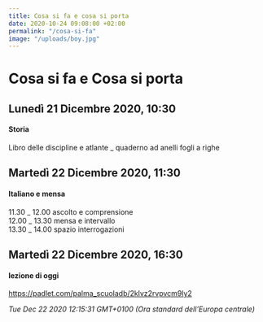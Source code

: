 ```yaml
---
title: Cosa si fa e cosa si porta
date: 2020-10-24 09:08:00 +02:00
permalink: "/cosa-si-fa"
image: "/uploads/boy.jpg"
---
```


# Cosa si fa e Cosa si porta
## Lunedì 21 Dicembre 2020, 10:30
#### Storia
Libro delle discipline e atlante _ quaderno ad anelli fogli a righe  
## Martedì 22 Dicembre 2020, 11:30
#### Italiano e mensa
11.30 _ 12.00 ascolto e comprensione   
12.00 _ 13.30 mensa e intervallo  
13.30 _ 14.00 spazio interrogazioni  
## Martedì 22 Dicembre 2020, 16:30
#### lezione di oggi
<a href="https://padlet.com/palma_scuoladb/2klvz2rvpvcm9ly2" id="ow972" __is_owner="true">https://padlet.com/palma_scuoladb/2klvz2rvpvcm9ly2</a>  

_Tue Dec 22 2020 12:15:31 GMT+0100 (Ora standard dell’Europa centrale)_
